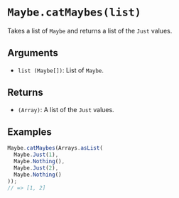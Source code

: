 # `Maybe.catMaybes(list)`

Takes a list of `Maybe` and returns a list of the `Just` values.

## Arguments

* `list (Maybe[])`: List of `Maybe`.

## Returns

* `(Array)`: A list of the `Just` values.

## Examples

```javascript
Maybe.catMaybes(Arrays.asList(
  Maybe.Just(1),
  Maybe.Nothing(),
  Maybe.Just(2),
  Maybe.Nothing()
));
// => [1, 2]
```
